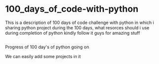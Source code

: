 # 100_days_of_code-with-python
This is a description of 100 days of code challenge with python in which i sharing python project during the 100 days, what resorces should i use during completion of python
kindly follow it guys for amazing stuff

##
Progress of 100 day's of python going on 

We can easily add some projects in it 
